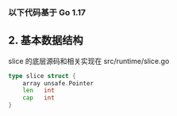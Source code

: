 
### 以下代码基于 Go 1.17


## 2. 基本数据结构

slice 的底层源码和相关实现在 src/runtime/slice.go

```go
type slice struct {
	array unsafe.Pointer
	len   int
	cap   int
}
```

 

